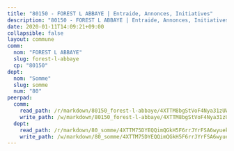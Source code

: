 ```yaml
---
title: "80150 - FOREST L ABBAYE | Entraide, Annonces, Initiatives"
description: "80150 - FOREST L ABBAYE | Entraide, Annonces, Initiatives"
date: 2020-01-11T14:09:21+09:00
collapsible: false
layout: commune
comm:
  nom: "FOREST L ABBAYE"
  slug: forest-l-abbaye
  cp: "80150"
dept:
  nom: "Somme"
  slug: somme
  num: "80"
peerpad:
  comm:
    read_path: /r/markdown/80150_forest-l-abbaye/4XTTM8bgStVoF4Nya31zUWe4mqFkeHnHkqv3kqeK4EAi1y89y
    write_path: /w/markdown/80150_forest-l-abbaye/4XTTM8bgStVoF4Nya31zUWe4mqFkeHnHkqv3kqeK4EAi1y89y-K3TgTcWKYp1rtGXHtCdN2KwpN36XHEiDxsUj6FPF53rhC48MKZoymwWfJp367brX7kuuKG8RNztK7PfSoiKBiw3QVDHNYLkHZjW4j2gvspAsU3h1X6kaAQZdvzj3xQJjcPGBpigs
  dept:
    read_path: /r/markdown/80_somme/4XTTM75DYEQQimQGkH5F6rrJYrFSA6wyuekdgioEx7v45YjSw
    write_path: /w/markdown/80_somme/4XTTM75DYEQQimQGkH5F6rrJYrFSA6wyuekdgioEx7v45YjSw-K3TgTuB1DbUNHuFo9Fhh6JTUriPx8E5izGkmw9RSNTjUtMFPoZhqqp87szE8th3EytWSHGdhUuQUPjam8aJZh1SdH8pL3ibgUbMdNhU17kjAmSa49LMB2GjXvVwDVurE8mgce3XM
---
```


